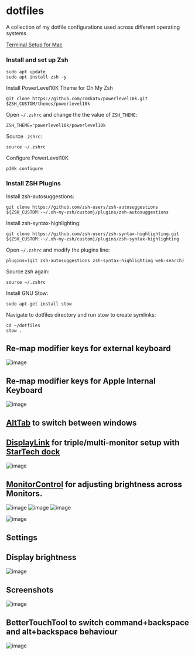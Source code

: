 # dotfiles
A collection of my dotfile configurations used across different operating systems

[Terminal Setup for Mac](https://www.youtube.com/watch?v=CF1tMjvHDRA&t=46s&ab_channel=JoseanMartinez)

### Install and set up Zsh
```
sudo apt update
sudo apt install zsh -y
```

Install PowerLevel10K Theme for Oh My Zsh
```
git clone https://github.com/romkatv/powerlevel10k.git $ZSH_CUSTOM/themes/powerlevel10k
```

Open `~/.zshrc` and change the the value of `ZSH_THEME`:
```
ZSH_THEME="powerlevel10k/powerlevel10k
```

Source `.zshrc`:
```
source ~/.zshrc
```

Configure PowerLevel10K
```
p10k configure
```

### Install ZSH Plugins
Install zsh-autosuggestions:
```
git clone https://github.com/zsh-users/zsh-autosuggestions ${ZSH_CUSTOM:-~/.oh-my-zsh/custom}/plugins/zsh-autosuggestions
```

Install zsh-syntax-highlighting:
```
git clone https://github.com/zsh-users/zsh-syntax-highlighting.git ${ZSH_CUSTOM:-~/.oh-my-zsh/custom}/plugins/zsh-syntax-highlighting
```

Open `~/.zshrc` and modify the plugins line:
```
plugins=(git zsh-autosuggestions zsh-syntax-highlighting web-search)
```

Source zsh again:
```
source ~/.zshrc
```

Install GNU Stow:
```
sudo apt-get install stow
```

Navigate to dotfiles directory and run stow to create symlinks:
```
cd ~/dotfiles
stow .
```

## Re-map modifier keys for external keyboard

![image](https://github.com/MFarabi619/dotfiles/assets/54924158/27127400-06bf-49c9-92f7-ae9e2563865b)

## Re-map modifier keys for Apple Internal Keyboard

![image](https://github.com/MFarabi619/dotfiles/assets/54924158/4e577aae-dbb8-4c05-8d3c-21a15179b749)

## [AltTab](https://alt-tab-macos.netlify.app/) to switch between windows


## [DisplayLink](https://www.synaptics.com/products/displaylink-graphics/downloads/macos) for triple/multi-monitor setup with [StarTech dock](https://www.amazon.ca/Triple-Display-Docking-Station-Universal/dp/B012VKW900/ref=asc_df_B012VKW900/?tag=googleshopc0c-20&linkCode=df0&hvadid=293004044609&hvpos=&hvnetw=g&hvrand=8700524289148619145&hvpone=&hvptwo=&hvqmt=&hvdev=c&hvdvcmdl=&hvlocint=&hvlocphy=9000694&hvtargid=pla-349910448191&mcid=3cd8b0ad72503a5b9e6b12a41cafff96&th=1)

![image](https://github.com/MFarabi619/dotfiles/assets/54924158/be887f39-0dd2-4ebd-aa41-5ca444cf3425)


## [MonitorControl](https://formulae.brew.sh/cask/monitorcontrol) for adjusting brightness across Monitors.

![image](https://github.com/MFarabi619/dotfiles/assets/54924158/937040c0-3129-419d-a61d-9180302437a2)
![image](https://github.com/MFarabi619/dotfiles/assets/54924158/f6c90820-d8c3-40e7-b377-e70d5f6d4667)
![image](https://github.com/MFarabi619/dotfiles/assets/54924158/8c74ba49-3173-4deb-b194-a4db7e283b51)

![image](https://github.com/MFarabi619/dotfiles/assets/54924158/9e330201-3ae9-4310-b3bc-383a3547282d)

## Settings
## Display brightness
![image](https://github.com/MFarabi619/dotfiles/assets/54924158/ec6f256d-2cca-4979-95bb-310616400a56)

## Screenshots
![image](https://github.com/MFarabi619/dotfiles/assets/54924158/09ce8880-d11a-45f3-85c7-c4d691f4ec55)

## BetterTouchTool to switch command+backspace and alt+backspace behaviour

![image](https://github.com/MFarabi619/dotfiles/assets/54924158/0710fc72-778e-4cf2-9634-a4b188990441)


